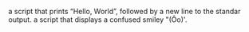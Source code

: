 a script that prints “Hello, World”, followed by a new line to the standar output.
a script that displays a confused smiley "(Ôo)'.
